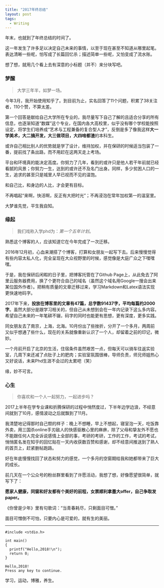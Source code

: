 ```yaml
---
title: "2017年终总结"
layout: post
tags:
  - Writing
---
```


年末，也就到了年终总结的时间了。

这一年发生了许多足以决定自己未来的事情，以至于现在甚至不知道从哪里起笔。表达清晰一些呢，怕写成了长篇回忆杀；描述简单一些呢，又怕变成了流水账。

想了想，就用几个看上去有深意的小标题（并不）来分块写吧。

<!-- more -->

### 梦醒

> 大学三年半，如梦一场。

今年3月，我开始使用知乎了。到目前为止，实名回答了11个问题，积累了38关注者，110个赞，不算太差。

第一个回答是献给自己大学所在专业的，我尽量写下自己了解的且适合分享的所有信息，也逐渐知道“数媒”这个专业，在国内各大高校里，似乎没有哪个学校能按照设定，将学生们培养成“艺术与工程兼备的复合型人才”，反倒是多了像我这样**大一学美术，大二搞开发，大三做项目，大四啥都渣**的本科生。

或许自己相比别人的优势就是学了设计，维持加权，并在保研的时候适当包装了一番，提前找了条出路，而不用赶在这两天走上考场。

平台和环境真的能决定高度。你努力了几年，看到的或许只是他人若干年前就已经看腻的风景；你努力一生，达到的或许还不及名门出身。同样，多少贫困人口的一生，追求的甚至只是城里人早已视而不见的温饱。

和自己比，和身边的人比，才会更有目标。

不再唱起“来啊，快活啊，反正有大把时光”；不再浸泡在常年加权第一的温室里。

大梦谁先觉，平生我自知。

### 缘起

> 我们戏称入学phd为：*第一个五年计划*。

熟悉这个博客的人，应该知道它在今年完成了一次迁移。

2016年12月初，心血来潮搭了个博客，打算和女朋友一起写下去。后来慢慢觉得有些内容太私人化，完全呈现在大众视野里的时候，感觉像是大庭广众之下嘿嘿嘿。

于是，我在保研后闲暇的日子里，把博客托管在了Github Page上，从此免去了阿里云服务器费用，换了个更符合自己的域名（虽然这个域名用Google一搜会出来某位国外作者）。把稍有质量的文章迁移过来，学习Markdown和Latex语法实现更快速地码字。

2017年下来，**投放在博客里的文章有47篇，总字数91437字，平均每篇约2000字**。虽然大部分是跟学习相关的，但自己从未想到会在一年内记录下这么多内容。希望自己未来的一年笔耕不辍，码字的同时也能更有思想，更有深度，更多实践。

同女朋友去了南京，上海，北海。10月份出了些挫折，分开了一个多月，两周前又似乎想通了些什么，现在的关系就像重新认识了一个人，却留着之前的印记，微妙。

一个月前开启了北京的生活，住宿条件虽然艰苦一点，但每天可以骑车往返实验室，几周下来还减了点肚子上的肥肉；实验室氛围很棒，导师负责，师兄师姐热心又好说话，未来Phd生涯不会过的太累吧（笑）

缘，妙不可言。

### 心生

> 你喜欢和一个人一起努力，一起进步吗？

2017上半年在学专业课和折腾保研的过程中悄然度过，下半年边学边浪，不经意间就到了10月，感情波动之后就飘到了11月。

我清楚地记得那时自己颓的样子：晚上不想睡，早上不想起，寝室泡一天，吃饭靠外卖，用三国杀online手刃敌人的快感驱散心里的麻痹，除了父母和挚友外不愿也不能跟任何人完全诉说感情上全部的事，考研的考研，工作的工作，考试的考试，悄悄匿名发在知乎的回忆贴在一天内收获数百赞和感谢，却不经意间推送到了熟人的首页上，赶紧删帖跑路。

好在年底慢慢找回了状态和努力的感觉，一个多月的空窗期给我和她都带来了巨大的成长。

前几天在一个公众号的粉丝群里看到了许愿活动，我想了想，好像愿望很简单，就写下了：

**愿家人健康，同窗和好友都有个美好的前程，女票顺利拿墨大offer，自己争取发paper。**

《你曾是少年》里有句歌词：“当青春耗尽，只剩面目可憎。”

面目可憎倒不可怕，只要内心是可爱的，就有生的美丽。

---

```
#include <stdio.h>

int main()
{
  printf("Hello,2018!\n");
  return 0;
}
```

```
Hello,2018!
Press any key to continue.
```

学习，运动，博雅，养生。